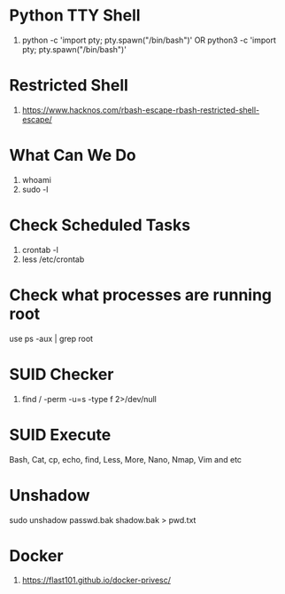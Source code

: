 # Python TTY Shell #
 1. python -c 'import pty; pty.spawn("/bin/bash")' OR python3 -c 'import pty; pty.spawn("/bin/bash")'

# Restricted Shell #
  1. https://www.hacknos.com/rbash-escape-rbash-restricted-shell-escape/
# What Can We Do #
  1. whoami
  2. sudo -l

# Check Scheduled Tasks #
  1. crontab -l
  2. less /etc/crontab

# Check what processes are running root #
 use ps -aux | grep root

# SUID Checker #
  1. find / -perm -u=s -type f 2>/dev/null

# SUID Execute #
Bash, Cat, cp, echo, find, Less, More, Nano, Nmap, Vim and etc

# Unshadow #
sudo unshadow passwd.bak shadow.bak > pwd.txt


# Docker #
  1. https://flast101.github.io/docker-privesc/
